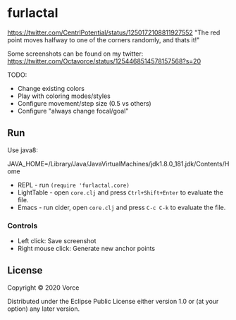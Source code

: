 # furlactal

https://twitter.com/CentrlPotential/status/1250172108811927552
"The red point moves halfway to one of the corners randomly, and thats it!"

Some screenshots can be found on my twitter:
https://twitter.com/Octavorce/status/1254468514578157568?s=20

TODO:

- Change existing colors
- Play with coloring modes/styles
- Configure movement/step size (0.5 vs others)
- Configure "always change focal/goal"

## Run

Use java8:

JAVA_HOME=/Library/Java/JavaVirtualMachines/jdk1.8.0_181.jdk/Contents/Home

- REPL - run `(require 'furlactal.core)`
- LightTable - open `core.clj` and press `Ctrl+Shift+Enter` to evaluate the file.
- Emacs - run cider, open `core.clj` and press `C-c C-k` to evaluate the file.

### Controls

- Left click: Save screenshot
- Right mouse click: Generate new anchor points

## License

Copyright © 2020 Vorce

Distributed under the Eclipse Public License either version 1.0 or (at
your option) any later version.
